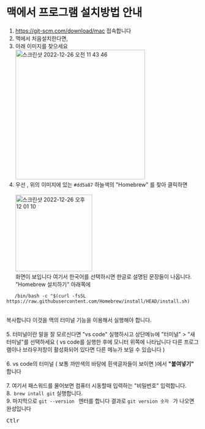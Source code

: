 # 맥에서 프로그램 설치방법 안내


1. https://git-scm.com/download/mac 접속합니다
2. 맥에서 처음설치한다면,
3. 아래 이미지를 찾으세요 <br><img width="338" alt="스크린샷 2022-12-26 오전 11 43 46" src="https://user-images.githubusercontent.com/48478079/209492952-be1522a0-0b1a-4b58-bf68-3ac9ac417a95.png">
4. 우선 , 위의 이미지에 있는   `#dd5a87` 하늘색의  "Homebrew" </span>를 찾아 클릭하면<br>
<br><img width="200" alt="스크린샷 2022-12-26 오후 12 01 10" src="https://user-images.githubusercontent.com/48478079/209494263-e7c23c44-64c7-4764-b2f8-44f77225f9b7.png"> 
<br> 화면이 보입니다 여기서 한국어를 선택하시면 한글로 설명된 문장들이 나옵니다. "Homebrew 설치하기" 아래쪽에 
```
   /bin/bash -c "$(curl -fsSL https://raw.githubusercontent.com/Homebrew/install/HEAD/install.sh)
```
<br> 복사합니다 이것을 맥의 터미널 기능을 이용해서 실행해야 합니다.<br><br>
5. 터미널이란 말을 잘 모르신다면 "vs code" 실행하시고 상단메뉴에 "터미널" > "새터미널"를 선택하세요 ( vs code를 실행한 후에 모니터 위쪽에 나타납니다  다른 프로그램이나 브라우저창이 활성화되어 있다면 다른 메뉴가 보일 수 있습니다 ) <br><br>
6. vs code의 터미널 ( 보통 까만색의 바탕에 흰색글자들이 보이면 )에서 <b>"붙여넣기" </b>합니다 <br><br>
7. 여기서 패스워드를 물어보면 컴퓨터 시동할때 입력하는 "비밀번호" 입력합니다.   
8.``` brew intall git``` 실행합니다.      
9. 마지막으로 ``` git --version  ``` 엔터를 합니다 결과로  ``` git version 숫자  ``` 가 나오면 완성입니다


<kbd>Ctlr </kbd>
